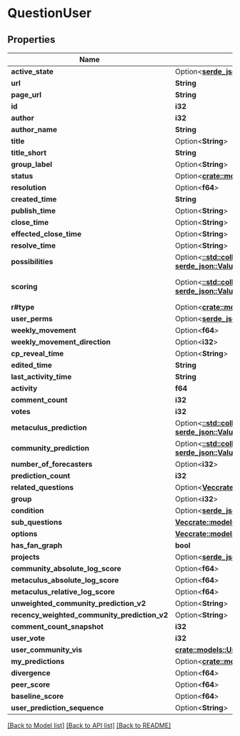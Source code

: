 # QuestionUser

## Properties

Name | Type | Description | Notes
------------ | ------------- | ------------- | -------------
**active_state** | Option<[**serde_json::Value**](.md)> |  | [readonly]
**url** | **String** |  | [readonly]
**page_url** | **String** |  | [readonly]
**id** | **i32** |  | [readonly]
**author** | **i32** |  | [readonly]
**author_name** | **String** |  | [readonly]
**title** | Option<**String**> |  | [optional]
**title_short** | **String** |  | [readonly]
**group_label** | Option<**String**> |  | [optional]
**status** | Option<[**crate::models::Status3baEnum**](Status3baEnum.md)> |  | [optional]
**resolution** | Option<**f64**> |  | [readonly]
**created_time** | **String** |  | [readonly]
**publish_time** | Option<**String**> |  | [optional]
**close_time** | Option<**String**> |  | [optional]
**effected_close_time** | Option<**String**> |  | [readonly]
**resolve_time** | Option<**String**> |  | [optional]
**possibilities** | Option<[**::std::collections::HashMap<String, serde_json::Value>**](serde_json::Value.md)> |  | [optional]
**scoring** | Option<[**::std::collections::HashMap<String, serde_json::Value>**](serde_json::Value.md)> |  | [optional][default to {}]
**r#type** | Option<[**crate::models::QuestionTypes**](QuestionTypes.md)> |  | [optional]
**user_perms** | Option<[**serde_json::Value**](.md)> |  | [readonly]
**weekly_movement** | Option<**f64**> |  | [optional]
**weekly_movement_direction** | Option<**i32**> |  | [optional]
**cp_reveal_time** | Option<**String**> |  | [optional]
**edited_time** | **String** |  | [readonly]
**last_activity_time** | **String** |  | [readonly]
**activity** | **f64** |  | [readonly]
**comment_count** | **i32** |  | [readonly]
**votes** | **i32** |  | [readonly]
**metaculus_prediction** | Option<[**::std::collections::HashMap<String, serde_json::Value>**](serde_json::Value.md)> |  | [readonly]
**community_prediction** | Option<[**::std::collections::HashMap<String, serde_json::Value>**](serde_json::Value.md)> |  | [readonly]
**number_of_forecasters** | Option<**i32**> |  | [readonly]
**prediction_count** | **i32** |  | 
**related_questions** | Option<[**Vec<crate::models::QuestionRelated>**](QuestionRelated.md)> |  | [readonly]
**group** | Option<**i32**> |  | [readonly]
**condition** | Option<[**serde_json::Value**](.md)> |  | [readonly]
**sub_questions** | [**Vec<crate::models::SubQuestionUserList>**](SubQuestionUserList.md) |  | 
**options** | [**Vec<crate::models::Option>**](Option.md) |  | [readonly]
**has_fan_graph** | **bool** |  | [readonly]
**projects** | Option<[**serde_json::Value**](.md)> |  | [readonly]
**community_absolute_log_score** | Option<**f64**> |  | [readonly]
**metaculus_absolute_log_score** | Option<**f64**> |  | [readonly]
**metaculus_relative_log_score** | Option<**f64**> |  | [readonly]
**unweighted_community_prediction_v2** | Option<**String**> |  | [readonly]
**recency_weighted_community_prediction_v2** | Option<**String**> |  | [readonly]
**comment_count_snapshot** | **i32** |  | [readonly]
**user_vote** | **i32** |  | [readonly]
**user_community_vis** | [**crate::models::UserCommunityVisEnum**](UserCommunityVisEnum.md) |  | [readonly]
**my_predictions** | Option<[**crate::models::ExtendedPredictionUsername**](ExtendedPredictionUsername.md)> |  | [optional]
**divergence** | Option<**f64**> |  | [readonly]
**peer_score** | Option<**f64**> |  | [readonly]
**baseline_score** | Option<**f64**> |  | [readonly]
**user_prediction_sequence** | Option<**String**> |  | [readonly]

[[Back to Model list]](../README.md#documentation-for-models) [[Back to API list]](../README.md#documentation-for-api-endpoints) [[Back to README]](../README.md)


